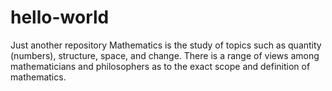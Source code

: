 # hello-world
Just another repository
Mathematics is the study of topics such as quantity (numbers), structure, space, and change. There is a range of views among mathematicians and philosophers as to the exact scope and definition of mathematics.
